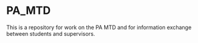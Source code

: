 # PA_MTD
This is a repository for work on the PA MTD and for information exchange between students and supervisors.
